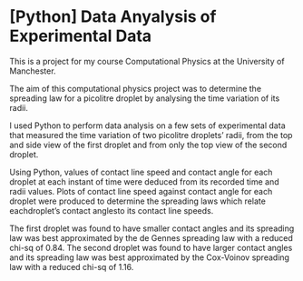 # [Python] Data Anyalysis of Experimental Data

This is a project for my course Computational Physics at the University of Manchester.

The aim of this computational physics project was to determine the spreading law for a picolitre droplet by analysing the time variation
of its radii.

I used Python to perform data analysis on a few sets of experimental data that measured the time variation of two picolitre droplets’ radii, from the top and side view of the first droplet and from only the top view of the second droplet.

Using Python, values of contact line speed and contact angle for each droplet at each instant of time were deduced from its recorded time 
and radii values. Plots of contact line speed against contact angle for each droplet were produced to determine the spreading laws which 
relate eachdroplet’s contact anglesto its contact line speeds.

The first droplet was found to have smaller contact angles and its spreading law was best approximated by the de Gennes spreading law with a reduced chi-sq of 0.84. The second droplet was found to have larger contact angles and its spreading law was best approximated by the Cox-Voinov spreading law with a reduced chi-sq of 1.16.
